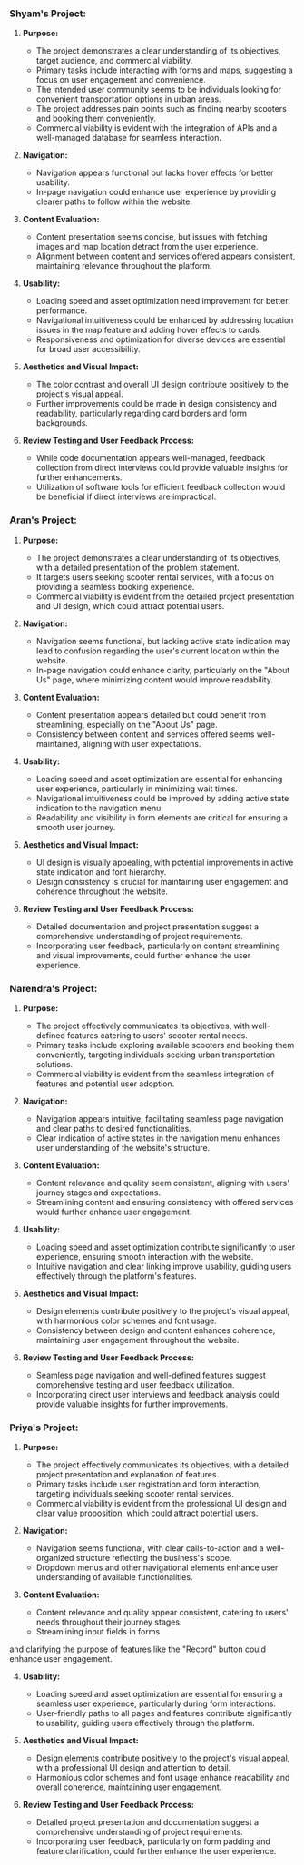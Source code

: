 ### Shyam's Project:
1. **Purpose:**
   - The project demonstrates a clear understanding of its objectives, target audience, and commercial viability.
   - Primary tasks include interacting with forms and maps, suggesting a focus on user engagement and convenience.
   - The intended user community seems to be individuals looking for convenient transportation options in urban areas.
   - The project addresses pain points such as finding nearby scooters and booking them conveniently.
   - Commercial viability is evident with the integration of APIs and a well-managed database for seamless interaction.

2. **Navigation:**
   - Navigation appears functional but lacks hover effects for better usability.
   - In-page navigation could enhance user experience by providing clearer paths to follow within the website.

3. **Content Evaluation:**
   - Content presentation seems concise, but issues with fetching images and map location detract from the user experience.
   - Alignment between content and services offered appears consistent, maintaining relevance throughout the platform.

4. **Usability:**
   - Loading speed and asset optimization need improvement for better performance.
   - Navigational intuitiveness could be enhanced by addressing location issues in the map feature and adding hover effects to cards.
   - Responsiveness and optimization for diverse devices are essential for broad user accessibility.

5. **Aesthetics and Visual Impact:**
   - The color contrast and overall UI design contribute positively to the project's visual appeal.
   - Further improvements could be made in design consistency and readability, particularly regarding card borders and form backgrounds.

6. **Review Testing and User Feedback Process:**
   - While code documentation appears well-managed, feedback collection from direct interviews could provide valuable insights for further enhancements.
   - Utilization of software tools for efficient feedback collection would be beneficial if direct interviews are impractical.

### Aran's Project:
1. **Purpose:**
   - The project demonstrates a clear understanding of its objectives, with a detailed presentation of the problem statement.
   - It targets users seeking scooter rental services, with a focus on providing a seamless booking experience.
   - Commercial viability is evident from the detailed project presentation and UI design, which could attract potential users.

2. **Navigation:**
   - Navigation seems functional, but lacking active state indication may lead to confusion regarding the user's current location within the website.
   - In-page navigation could enhance clarity, particularly on the "About Us" page, where minimizing content would improve readability.

3. **Content Evaluation:**
   - Content presentation appears detailed but could benefit from streamlining, especially on the "About Us" page.
   - Consistency between content and services offered seems well-maintained, aligning with user expectations.

4. **Usability:**
   - Loading speed and asset optimization are essential for enhancing user experience, particularly in minimizing wait times.
   - Navigational intuitiveness could be improved by adding active state indication to the navigation menu.
   - Readability and visibility in form elements are critical for ensuring a smooth user journey.

5. **Aesthetics and Visual Impact:**
   - UI design is visually appealing, with potential improvements in active state indication and font hierarchy.
   - Design consistency is crucial for maintaining user engagement and coherence throughout the website.

6. **Review Testing and User Feedback Process:**
   - Detailed documentation and project presentation suggest a comprehensive understanding of project requirements.
   - Incorporating user feedback, particularly on content streamlining and visual improvements, could further enhance the user experience.

### Narendra's Project:
1. **Purpose:**
   - The project effectively communicates its objectives, with well-defined features catering to users' scooter rental needs.
   - Primary tasks include exploring available scooters and booking them conveniently, targeting individuals seeking urban transportation solutions.
   - Commercial viability is evident from the seamless integration of features and potential user adoption.

2. **Navigation:**
   - Navigation appears intuitive, facilitating seamless page navigation and clear paths to desired functionalities.
   - Clear indication of active states in the navigation menu enhances user understanding of the website's structure.

3. **Content Evaluation:**
   - Content relevance and quality seem consistent, aligning with users' journey stages and expectations.
   - Streamlining content and ensuring consistency with offered services would further enhance user engagement.

4. **Usability:**
   - Loading speed and asset optimization contribute significantly to user experience, ensuring smooth interaction with the website.
   - Intuitive navigation and clear linking improve usability, guiding users effectively through the platform's features.

5. **Aesthetics and Visual Impact:**
   - Design elements contribute positively to the project's visual appeal, with harmonious color schemes and font usage.
   - Consistency between design and content enhances coherence, maintaining user engagement throughout the website.

6. **Review Testing and User Feedback Process:**
   - Seamless page navigation and well-defined features suggest comprehensive testing and user feedback utilization.
   - Incorporating direct user interviews and feedback analysis could provide valuable insights for further improvements.

### Priya's Project:
1. **Purpose:**
   - The project effectively communicates its objectives, with a detailed project presentation and explanation of features.
   - Primary tasks include user registration and form interaction, targeting individuals seeking scooter rental services.
   - Commercial viability is evident from the professional UI design and clear value proposition, which could attract potential users.

2. **Navigation:**
   - Navigation seems functional, with clear calls-to-action and a well-organized structure reflecting the business's scope.
   - Dropdown menus and other navigational elements enhance user understanding of available functionalities.

3. **Content Evaluation:**
   - Content relevance and quality appear consistent, catering to users' needs throughout their journey stages.
   - Streamlining input fields in forms

 and clarifying the purpose of features like the "Record" button could enhance user engagement.

4. **Usability:**
   - Loading speed and asset optimization are essential for ensuring a seamless user experience, particularly during form interactions.
   - User-friendly paths to all pages and features contribute significantly to usability, guiding users effectively through the platform.

5. **Aesthetics and Visual Impact:**
   - Design elements contribute positively to the project's visual appeal, with a professional UI design and attention to detail.
   - Harmonious color schemes and font usage enhance readability and overall coherence, maintaining user engagement.

6. **Review Testing and User Feedback Process:**
   - Detailed project presentation and documentation suggest a comprehensive understanding of project requirements.
   - Incorporating user feedback, particularly on form padding and feature clarification, could further enhance the user experience.